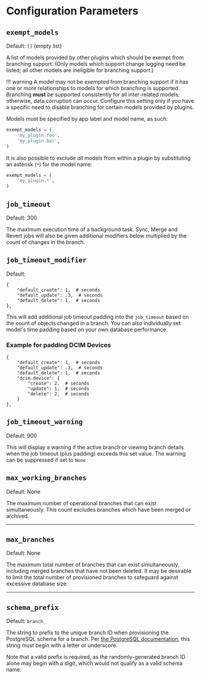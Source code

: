 # Configuration Parameters

## `exempt_models`

Default: `[]` (empty list)

A list of models provided by other plugins which should be exempt from branching support. (Only models which support change logging need be listed; all other models are ineligible for branching support.)

!!! warning
    A model may not be exempted from branching support if it has one or more relationships to models for which branching is supported. Branching **must** be supported consistently for all inter-related models; otherwise, data corruption can occur. Configure this setting only if you have a specific need to disable branching for certain models provided by plugins.

Models must be specified by app label and model name, as such:

```python
exempt_models = (
    'my_plugin.foo',
    'my_plugin.bar',
)
```

It is also possible to exclude _all_ models from within a plugin by substituting an asterisk (`*`) for the model name:

```python
exempt_models = (
    'my_plugin.*',
)
```

## `job_timeout`

Default: 300

The maximum execution time of a background task.  Sync, Merge and Revert jobs will also be given additional modifiers below multiplied by the count of changes in the branch.

## `job_timeout_modifier`

Default: 
```
{
    "default_create": 1,  # seconds
    "default_update": .3,  # seconds
    "default_delete": 1,  # seconds
},
```

This will add additional job timeout padding into the `job_timeout` based on the count of objects changed in a branch.  You can also individually set model's time padding based on your own database performance.

### Example for padding DCIM Devices
```
{
    "default_create": 1,  # seconds
    "default_update": .3,  # seconds
    "default_delete": 1,  # seconds
    "dcim.device": {
        "create": 2,  # seconds
        "update": 1,  # seconds
        "delete": 2,  # seconds
    }
},
```

## `job_timeout_warning`

Default: 900

This will display a warning if the active branch or viewing branch details when the job timeout (plus padding) exceeds this set value.  The warning can be suppressed if set to `None`


## `max_working_branches`

Default: None

The maximum number of operational branches that can exist simultaneously. This count excludes branches which have been merged or archived.

---

## `max_branches`

Default: None

The maximum total number of branches that can exist simultaneously, including merged branches that have not been deleted. It may be desirable to limit the total number of provisioned branches to safeguard against excessive database size.

---

## `schema_prefix`

Default: `branch_`

The string to prefix to the unique branch ID when provisioning the PostgreSQL schema for a branch. Per [the PostgreSQL documentation](https://www.postgresql.org/docs/16/sql-syntax-lexical.html#SQL-SYNTAX-IDENTIFIERS), this string must begin with a letter or underscore.

Note that a valid prefix is required, as the randomly-generated branch ID alone may begin with a digit, which would not qualify as a valid schema name.
